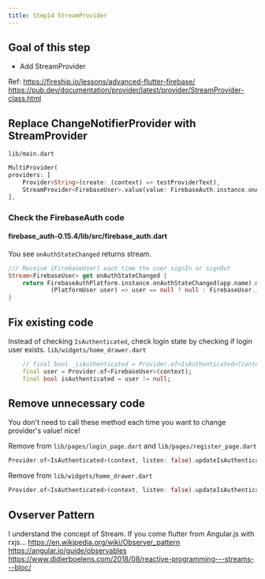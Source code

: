 ```yaml
---
title: Step14 StreamProvider
---
```


## Goal of this step
- Add StreamProvider

Ref:
https://fireship.io/lessons/advanced-flutter-firebase/
https://pub.dev/documentation/provider/latest/provider/StreamProvider-class.html

## Replace ChangeNotifierProvider with StreamProvider

`lib/main.dart`
```dart {4}
MultiProvider(
providers: [
	Provider<String>(create: (context) => testProviderText),
	StreamProvider<FirebaseUser>.value(value: FirebaseAuth.instance.onAuthStateChanged)
],
```

### Check the FirebaseAuth code
#### firebase_auth-0.15.4/lib/src/firebase_auth.dart
You see `onAuthStateChanged` returns stream.
```dart
/// Receive [FirebaseUser] each time the user signIn or signOut
Stream<FirebaseUser> get onAuthStateChanged {
	return FirebaseAuthPlatform.instance.onAuthStateChanged(app.name).map(
			(PlatformUser user) => user == null ? null : FirebaseUser._(user, app));
}
```

## Fix existing code
Instead of checking `IsAuthenticated`, check login state by checking if login user exists.
`lib/widgets/home_drawer.dart`
```dart
	// final bool _isAuthenticated = Provider.of<IsAuthenticated>(context).isAuthenticated;
	final user = Provider.of<FirebaseUser>(context);
	final bool isAuthenticated = user != null;
```

## Remove unnecessary code

You don't need to call these method each time you want to change provider's value! nice!

Remove from `lib/pages/login_page.dart` and `lib/pages/register_page.dart`
```dart
Provider.of<IsAuthenticated>(context, listen: false).updateIsAuthenticated(true);
```

Remove from `lib/widgets/home_drawer.dart` 
```dart
Provider.of<IsAuthenticated>(context, listen: false).updateIsAuthenticated(false);
```


## Ovserver Pattern
I understand the concept of Stream. If you come flutter from Angular.js with rxjs...
https://en.wikipedia.org/wiki/Observer_pattern
https://angular.io/guide/observables
https://www.didierboelens.com/2018/08/reactive-programming---streams---bloc/